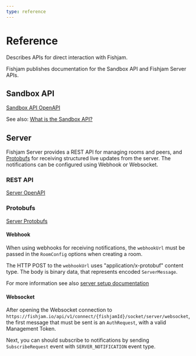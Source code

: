 ```yaml
---
type: reference
---
```


# Reference

Describes APIs for direct interaction with Fishjam.

Fishjam publishes documentation for the Sandbox API and Fishjam Server APIs.

## Sandbox API

[Sandbox API OpenAPI](https://github.com/fishjam-cloud/documentation/tree/main/static/api/room-manager-openapi.yaml)

See also: [What is the Sandbox API?](/explanation/sandbox-api-concept)

## Server

Fishjam Server provides a REST API for managing rooms and peers, and
[Protobufs](https://protobuf.dev) for
receiving structured live updates from the server.
The notifications can be configured using Webhook or Websocket.

### REST API

[Server OpenAPI](https://github.com/fishjam-cloud/documentation/tree/main/static/api/fishjam-server-openapi.yaml)

### Protobufs

[Server Protobufs](https://github.com/fishjam-cloud/documentation/tree/main/static/api/protobuf)

#### Webhook

When using webhooks for receiving notifications, the `webhookUrl` must be passed
in the `RoomConfig` options when creating a room.

The HTTP POST to the `webhookUrl` uses "application/x-protobuf" content type.
The body is binary data, that represents encoded `ServerMessage`.

For more information see also [server setup documentation](/how-to/backend/server-setup#webhooks)

#### Websocket

After opening the Websocket connection to
`https://fishjam.io/api/v1/connect/{fishjamId}/socket/server/websocket`,
the first message that must be sent is an `AuthRequest`,
with a valid Management Token.

Next, you can should subscribe to notifications by sending `SubscribeRequest` event with `SERVER_NOTIFICATION` event type.
